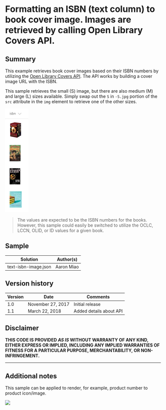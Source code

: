 # Formatting an ISBN (text column) to book cover image. Images are retrieved by calling Open Library Covers API.

## Summary
This example retrieves book cover images based on their ISBN numbers by utilizing the [Open Library Covers API](https://openlibrary.org/dev/docs/api/covers). The API works by building a cover image URL with the ISBN.

This sample retrieves the small (S) image, but there are also medium (M) and large (L) sizes available. Simply swap out the `S` in `-S.jpg` portion of the `src` attribute in the `img` element to retrieve one of the other sizes. 

![screenshot of the sample](./text-isbn-image.png)

> The values are expected to be the ISBN numbers for the books. However, this sample could easily be switched to utilize the OCLC, LCCN, OLID, or ID values for a given book.

## Sample

Solution|Author(s)
--------|---------
text-isbn-image.json | Aaron Miao

## Version history

Version|Date|Comments
-------|----|--------
1.0|November 27, 2017|Initial release
1.1|March 22, 2018|Added details about API

## Disclaimer
**THIS CODE IS PROVIDED *AS IS* WITHOUT WARRANTY OF ANY KIND, EITHER EXPRESS OR IMPLIED, INCLUDING ANY IMPLIED WARRANTIES OF FITNESS FOR A PARTICULAR PURPOSE, MERCHANTABILITY, OR NON-INFRINGEMENT.**

---

## Additional notes
This sample can be applied to render, for example, product number to product icon/image.

<img src="https://telemetry.sharepointpnp.com/sp-dev-column-formatting/samples/isbn-image-format" />